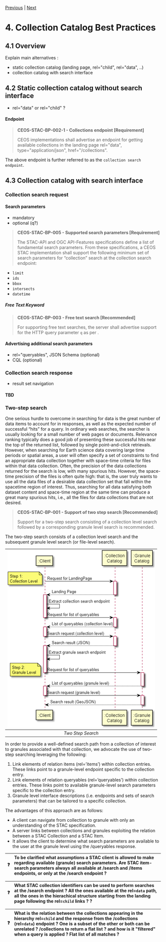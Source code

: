 [Previous](granule-catalogs.md) | [Next](granule-metadata.md)
# 4. Collection Catalog Best Practices

[//]: # (this is a comment)

## 4.1 Overview

Explain main alternatives :
- static collection catalog (landing page, rel="child", rel="data", ..)
- collection catalog with search interface

## 4.2 Static collection catalog without search interface

- rel="data" or rel="child" ?

#### Endpoint

> **CEOS-STAC-BP-002-1 - Collections endpoint [Requirement]**<a name="BP-002-1"></a>
>
> CEOS implementations shall advertise an endpoint for getting available collections in the landing page rel="data", type="application/json", href="/collections".

The above endpoint is further referred to as the `collection search endpoint`. 

## 4.3 Collection catalog with search interface

### Collection search request

#### Search parameters

- mandatory
- optional (q?)

> **CEOS-STAC-BP-005 - Supported search parameters [Requirement]**<a name="BP-005"></a>
>
> The STAC-API and OGC API-Features specifications define a list of fundamental search parameters.  From these specifications, a CEOS STAC implementation shall support the following
minimum set of search parameters for “collection” search at the collection search endpoint:
- `limit`  
- `ids`
- `bbox` 
- `intersects`
- `datetime` 

##### Free Text Keyword

> **CEOS-STAC-BP-003 - Free text search [Recommended]**<a name="BP-003"></a>
>
> For supporting free text searches, the server shall advertise support for the HTTP query parameter `q` as per .

#### Advertising additional search parameters

- rel="queryables", JSON Schema (optional)
- CQL (optional)

### Collection search response

- result set navigation

#### TBD

### Two-step search

One serious hurdle to overcome in searching for data is the great number of data items to account
for in responses, as well as the expected number of successful “hits” for a query. In ordinary web
searches, the searcher is usually looking for a small number of web pages or documents.
Relevance ranking typically does a good job of presenting these successful hits near the top of
the returned list, followed by single point-and-click retrievals. However, when searching for Earth
science data covering large time periods or spatial areas, a user will often specify a set of
constraints to find an appropriate data collection together with space-time criteria for files within
that data collection. Often, the precision of the data collections returned for the search is low, with
many spurious hits. However, the space-time precision of the files is often quite high: that is, the
user truly wants to use all the data files of a desirable data collection set that fall within the spacetime region of interest. Thus, searching for all data satisfying both dataset content and space-time
region at the same time can produce a great many spurious hits, i.e., all the files for data
collections that are not desired.

> **CEOS-STAC-BP-001 - Support of two step search [Recommended]**<a name="BP-001"></a>
> 
> Support for a two-step search consisting of a collection level search followed by a corresponding granule level search is recommended.

The two-step search consists of a collection level search and the subsequent granule level search
(or file-level search).

| ![Two step search](./figures/two-step.png "Two step search") |
|:--:| 
| *Two Step Search* |

In order to provide a well-defined search path from a collection of interest to granules associated
with that collection, we advocate the use of two-step searching leveraging the following:

1. Link elements of relation items (rel=’items’) within collection entries. These links point
to a granule-level endpoint specific to the collection entry.
1. Link elements of relation queryables (rel=’queryables’) within collection entries. These links point
to available granule-level search parameters specific to the collection entry.
2. Granule level interface descriptions (i.e. endpoints and sets of search parameters) that can be tailored to a specific collection.

The advantages of this approach are as follows:

- A client can navigate from collection to granule with only an understanding of the STAC specification.
- A server links between collections and granules exploiting the relation between a STAC Collection and a STAC Item.
- It allows the client to determine what search parameters are available to the user at the
granule level using the /queryables response.




| ❓ | To be clarified what assumptions a STAC client is allowed to make regarding available (granule) search parameters.  Are STAC item-search parameters always all available at /search and /items endpoints, or only at the /search endpoint ?      |
|---------------|:------------------------|



| ❓ | What STAC collection ìdentifiers can be used to perform searches at the /search endpoint ?  All the ones available at the rel=`data` path, all the ones in the hierachical structure starting from the landing page following the rel=`child` links ? ?       |
|---------------|:------------------------|


| ❓ | What is the relation between the collections appearing in the hierarchy rel=`child` and the response from the /collections (rel=`data`) endpoint ?  One is a subset of the other or both can be unrelated ?   /collections to return a flat list ?  and how is it "filtered" when a query is applied ?  Flat list of all matches ?       |
|---------------|:------------------------|

